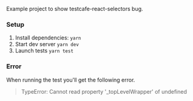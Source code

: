Example project to show testcafe-react-selectors bug.

### Setup

1. Install dependencies: `yarn`
2. Start dev server `yarn dev`
3. Launch tests `yarn test`

### Error

When running the test you'll get the following error.

> TypeError: Cannot read property '_topLevelWrapper' of undefined
